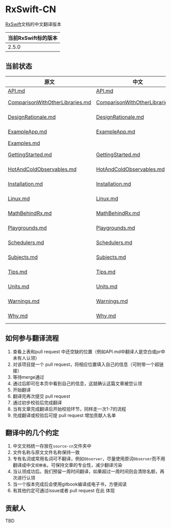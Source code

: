 # RxSwift-CN
[RxSwift](https://github.com/ReactiveX/RxSwift)文档的中文翻译版本

|当前RxSwift标的版本|
|-----|
|2.5.0|

## 当前状态
| 原文 | 中文| 翻译人 | 校验人 |
| --- | ---- | ---- | ----- |
| [API.md](source/API.md) |[API.md](source-cn/API.md)|[Alan Li](https://github.com/iamlipan)||
| [ComparisonWithOtherLibraries.md](source/ComparisonWithOtherLibraries.md) |[ComparisonWithOtherLibraries.md](source-cn/ComparisonWithOtherLibraries.md)|[zerob13](https://github.com/zerob13)|[Edison Hsu](https://github.com/Edison-Hsu)|
| [DesignRationale.md](source/DesignRationale.md) |[DesignRationale.md](source-cn/DesignRationale.md)|[Edison Hsu](https://github.com/Edison-Hsu)||
| [ExampleApp.md](source/ExampleApp.md) |[ExampleApp.md](source-cn/ExampleApp.md)|[Edison Hsu](https://github.com/Edison-Hsu)||
| [Examples.md](source/Examples.md) ||[Chawler](https://github.com/chawler)||
| [GettingStarted.md](source/GettingStarted.md) |[GettingStarted.md](source-cn/GettingStarted.md)|[Edison Hsu](https://github.com/Edison-Hsu)||
| [HotAndColdObservables.md](source/HotAndColdObservables.md) |[HotAndColdObservables.md](source-cn/HotAndColdObservables.md)|[Edison Hsu](https://github.com/Edison-Hsu)||
| [Installation.md](source/Installation.md) |[Installation.md](source-cn/Installation.md)|[Edison Hsu](https://github.com/Edison-Hsu)||
| [Linux.md](source/Linux.md) |[Linux.md](source-cn/Linux.md)|[Edison Hsu](https://github.com/Edison-Hsu)||
| [MathBehindRx.md](source/MathBehindRx.md) |[MathBehindRx.md](source-cn/MathBehindRx.md)|[Edison Hsu](https://github.com/Edison-Hsu)||
| [Playgrounds.md](source/Playgrounds.md) |[Playgrounds.md](source-cn/Playgrounds.md)|[Edison Hsu](https://github.com/Edison-Hsu)||
| [Schedulers.md](source/Schedulers.md) |[Schedulers.md](source-cn/Schedulers.md) |[Edison Hsu](https://github.com/Edison-Hsu)||
| [Subjects.md](source/Subjects.md) |[Subjects.md](source-cn/Subjects.md)|[Edison Hsu](https://github.com/Edison-Hsu)||
| [Tips.md](source/Tips.md) |[Tips.md](source-cn/Tips.md)|[Edison Hsu](https://github.com/Edison-Hsu)||
| [Units.md](source/Units.md) | [Units.md](source-cn/Units.md) | [Edison Hsu](https://github.com/Edison-Hsu) ||
| [Warnings.md](source/Warnings.md) |[Warnings.md](source/Warnings.md) |[Edison Hsu](https://github.com/Edison-Hsu)||
| [Why.md](source/Why.md) |[Why.md](source-cn/Why.md)|[Edison Hsu](https://github.com/Edison-Hsu)||

## 如何参与翻译流程
1. 查看上表和pull request 中还空缺的位置（例如API.md中翻译人是空白或pr中未有人认领）
2. 对该项目提一个 pull request，将相应位置填入自己的信息（可附带一个超链接）
3. 等待merge通过
4. 通过后即可在本页中看到自己的信息，这就确认这篇文章被您认领
5. 开始翻译
6. 翻译完再次提交 pull request
7. 通过初步校验后完成翻译
8. 当有文章完成翻译后开始校验环节，同样走一次1-7的流程
9. 完成翻译或校验后可提 pull request 增加贡献人名单

## 翻译中的几个约定
1. 中文文档统一存放在`source-cn`文件夹中
2. 文件名称与原文文件名称保持一致
3. 专有名词或常用名词可不翻译，例如`Observer`，尽量使用原词`Observer`而不用翻译成中文`观察者`。可保持文章的专业性，减少翻译污染
4. 当认领成功后。我们预留一周时间翻译，如果超过一周时间则会清除名额，再次进行认领
5. 当一个版本完成后会使用gitbook编译成电子书，方便阅读
5. 有其他约定可通过issue或者 pull request 在此 体现

## 贡献人
TBD
